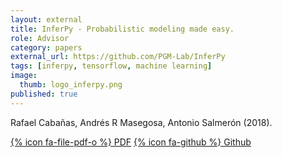 ```yaml
---
layout: external
title: InferPy - Probabilistic modeling made easy. 
role: Advisor
category: papers
external_url: https://github.com/PGM-Lab/InferPy
tags: [inferpy, tensorflow, machine learning]
image:
  thumb: logo_inferpy.png
published: true
---
```


Rafael Cabañas, Andrés R Masegosa, Antonio Salmerón (2018).

[{% icon fa-file-pdf-o %} PDF](https://www.sciencedirect.com/science/article/pii/S0950705118306257) [{% icon fa-github %} Github](https://github.com/PGM-Lab/InferPy)